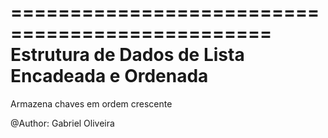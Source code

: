 ================================================
Estrutura de Dados de Lista Encadeada e Ordenada
================================================
Armazena chaves em ordem crescente

@Author: Gabriel Oliveira